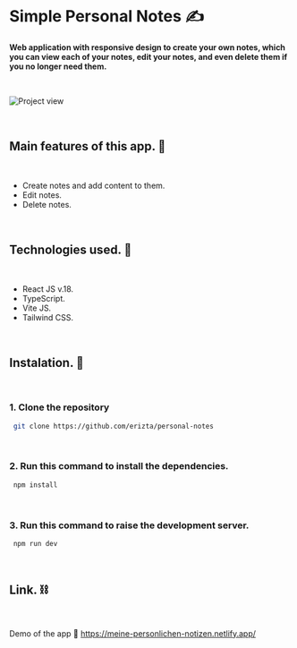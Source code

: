 # Simple Personal Notes ✍️

**Web application with responsive design to create your own notes, which you can view each of your notes, edit your notes, and even delete them if you no longer need them.** <br/>

<br/>

![Project view](https://www.linkpicture.com/q/Screenshot-2023-05-21-192214.png)

<br/>

## Main features of this app. 🧐
<br/>

- Create notes and add content to them.
- Edit notes.
- Delete notes.


<br/>

## Technologies used. 🧪
<br/>

-  React JS v.18.
-  TypeScript.
-  Vite JS.
-  Tailwind CSS.


<br/>

## Instalation. 🚀
<br/>

### 1. Clone the repository

```bash
 git clone https://github.com/erizta/personal-notes
```
<br/>

### 2. Run this command to install the dependencies.

```bash
 npm install
```
<br/>


### 3. Run this command to raise the development server.

```bash
 npm run dev
```

<br/>

## Link. ⛓️
<br/>

Demo of the app 🔗 https://meine-personlichen-notizen.netlify.app/
